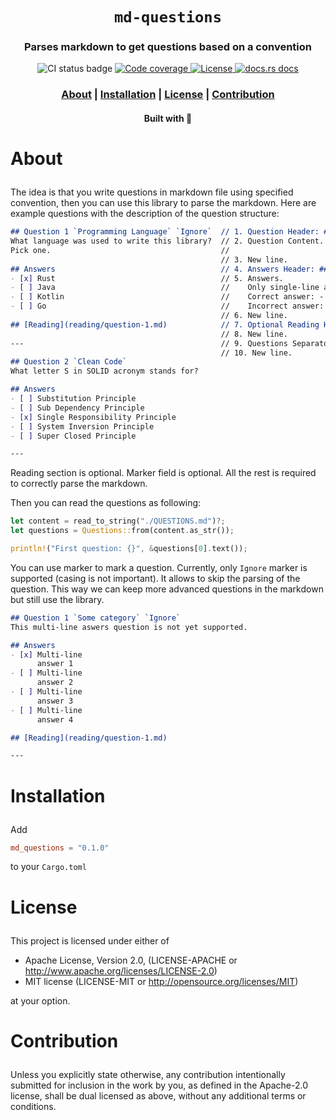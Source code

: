 <div align="center">

  <h1><code>md-questions</code></h1>

  <h3>
    <strong>Parses markdown to get questions based on a convention</strong>
  </h3>

  <p>
    <img src="https://github.com/devzbysiu/md-questions/workflows/Main/badge.svg" alt="CI status
    badge" />
    <a href="https://codecov.io/gh/devzbysiu/md-questions">
      <img src="https://img.shields.io/codecov/c/github/devzbysiu/md-questions?style=for-the-badge&token=bfdc4b9d55534910ae48fba0b8e984d0" alt="Code coverage"/>
    </a>
    <a href="https://crates.io/crates/md-questions">
      <img src="https://img.shields.io/crates/l/md-questions?style=for-the-badge" alt="License"/>
    </a>
    <a href="https://docs.rs/md-questions">
      <img src="https://img.shields.io/badge/docs-latest-blue.svg?style=for-the-badge" alt="docs.rs docs" />
    </a>
  </p>

  <h3>
    <a href="#about">About</a>
    <span> | </span>
    <a href="#installation">Installation</a>
    <span> | </span>
    <a href="#license">License</a>
    <span> | </span>
    <a href="#contribution">Contribution</a>
  </h3>

  <sub><h4>Built with 🦀</h4></sub>
</div>

# <p id="about">About</p>

The idea is that you write questions in markdown file using specified convention, then you can use
this library to parse the markdown. Here are example questions with the description of the question
structure:

```markdown
## Question 1 `Programming Language` `Ignore`  // 1. Question Header: ## Question <number> `<category>` `<marker>`
What language was used to write this library?  // 2. Question Content. Can be multi-line.
Pick one.                                      //
                                               // 3. New line.
## Answers                                     // 4. Answers Header: ## Answers
- [x] Rust                                     // 5. Answers.
- [ ] Java                                     //    Only single-line answers.
- [ ] Kotlin                                   //    Correct answer: - [x] <text>
- [ ] Go                                       //    Incorrect answer: - [ ] <text>
                                               // 6. New line.
## [Reading](reading/question-1.md)            // 7. Optional Reading Header: ## [Reading](<url>)
                                               // 8. New line.
---                                            // 9. Questions Separator.
                                               // 10. New line.
## Question 2 `Clean Code`
What letter S in SOLID acronym stands for?

## Answers
- [ ] Substitution Principle
- [ ] Sub Dependency Principle
- [x] Single Responsibility Principle
- [ ] System Inversion Principle
- [ ] Super Closed Principle

---

```

Reading section is optional. Marker field is optional.
All the rest is required to correctly parse the markdown.

Then you can read the questions as following:
```rust
let content = read_to_string("./QUESTIONS.md")?;
let questions = Questions::from(content.as_str());

println!("First question: {}", &questions[0].text());
```

You can use marker to mark a question. Currently, only `Ignore` marker is supported (casing is not
important).
It allows to skip the parsing of the question.
This way we can keep more advanced questions in the markdown but still use the library.

```markdown
## Question 1 `Some category` `Ignore`
This multi-line aswers question is not yet supported.

## Answers
- [x] Multi-line
      answer 1
- [ ] Multi-line
      answer 2
- [ ] Multi-line
      answer 3
- [ ] Multi-line
      answer 4

## [Reading](reading/question-1.md)

---

```

# <p id="installation">Installation</p>

Add
```toml
md_questions = "0.1.0"
```
to your `Cargo.toml`

# <p id="license">License</p>

This project is licensed under either of

- Apache License, Version 2.0, (LICENSE-APACHE or http://www.apache.org/licenses/LICENSE-2.0)
- MIT license (LICENSE-MIT or http://opensource.org/licenses/MIT)

at your option.

# <p id="contribution">Contribution</p>


Unless you explicitly state otherwise, any contribution intentionally submitted for inclusion in the work by you, as defined in the Apache-2.0 license, shall be dual licensed as above, without any additional terms or conditions.
